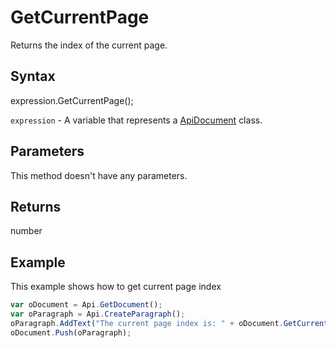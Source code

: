 # GetCurrentPage

Returns the index of the current page.

## Syntax

expression.GetCurrentPage();

`expression` - A variable that represents a [ApiDocument](../ApiDocument.md) class.

## Parameters

This method doesn't have any parameters.

## Returns

number

## Example

This example shows how to get current page index

```javascript
var oDocument = Api.GetDocument();
var oParagraph = Api.CreateParagraph();
oParagraph.AddText("The current page index is: " + oDocument.GetCurrentPage());
oDocument.Push(oParagraph);
```
